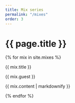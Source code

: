 ```yaml
---
title: Mix series
permalink: "/mixes"
order: 3
---
```


<h1>{{ page.title }}</h1>

<div class="container">
	<div class="row">
		<div class="col w-2/3">
			{% for mix in site.mixes %}
				<p>{{ mix.title }}</p>
				<p>{{ mix.guest }}</p>
				<p>{{ mix.content | markdownify }}</p>
			{% endfor %}
		</div>
	</div>
</div>
